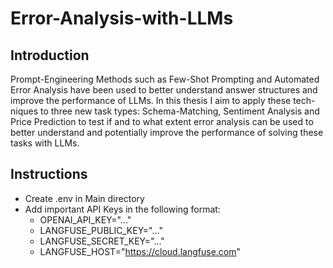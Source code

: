 # Error-Analysis-with-LLMs
## Introduction
Prompt-Engineering Methods such as Few-Shot Prompting and Automated Error Analysis have been used to better understand answer structures and improve the performance of LLMs. In this thesis I aim to apply these tech-
niques to three new task types: Schema-Matching, Sentiment Analysis and Price Prediction to
test if and to what extent error analysis can be used to better understand and potentially improve
the performance of solving these tasks with LLMs.

## Instructions
- Create .env in Main directory
- Add important API Keys in the following format:
  - OPENAI_API_KEY="..."
  - LANGFUSE_PUBLIC_KEY="..."
  - LANGFUSE_SECRET_KEY="..."
  - LANGFUSE_HOST="https://cloud.langfuse.com"

 
